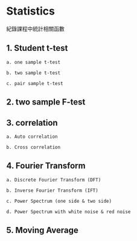 # Statistics
紀錄課程中統計相關函數

## 1. Student t-test
    
    a. one sample t-test
    
    b. two sample t-test
    
    c. pair sample t-test
    

## 2. two sample F-test

## 3. correlation
    
    a. Auto correlation
    
    b. Cross correlation
    

## 4. Fourier Transform
    
    a. Discrete Fourier Transform (DFT)
    
    b. Inverse Fourier Transform (IFT)
    
    c. Power Spectrum (one side & two side)
    
    d. Power Spectrum with white noise & red noise
    

## 5. Moving Average
